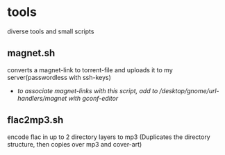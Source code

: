 tools
=====

diverse tools and small scripts

magnet.sh 
---------
converts a magnet-link to torrent-file and uploads it to my server(passwordless with ssh-keys)

* *to associate magnet-links with this script, add to /desktop/gnome/url-handlers/magnet with gconf-editor*

flac2mp3.sh 
---------
encode flac in up to 2 directory layers to mp3 (Duplicates the directory structure, then copies over mp3 and cover-art)
